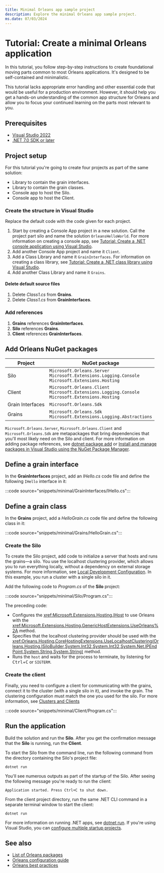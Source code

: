 ```yaml
---
title: Minimal Orleans app sample project
description: Explore the minimal Orleans app sample project.
ms.date: 07/03/2024
---
```


# Tutorial: Create a minimal Orleans application

In this tutorial, you follow step-by-step instructions to create foundational moving parts common to most Orleans applications. It's designed to be self-contained and minimalistic.

This tutorial lacks appropriate error handling and other essential code that would be useful for a production environment. However, it should help you get a hands-on understanding of the common app structure for Orleans and allow you to focus your continued learning on the parts most relevant to you.

## Prerequisites

- [Visual Studio 2022](https://visualstudio.microsoft.com/downloads)
- [.NET 7.0 SDK or later](https://dotnet.microsoft.com/download/dotnet/7.0)

## Project setup

For this tutorial you're going to create four projects as part of the same solution:

- Library to contain the grain interfaces.
- Library to contain the grain classes.
- Console app to host the Silo.
- Console app to host the Client.

### Create the structure in Visual Studio

Replace the default code with the code given for each project.

1. Start by creating a Console App project in a new solution. Call the project part silo and name the solution `OrleansHelloWorld`. For more information on creating a console app, see [Tutorial: Create a .NET console application using Visual Studio](../../core/tutorials/with-visual-studio.md).
1. Add another Console App project and name it `Client`.
1. Add a Class Library and name it `GrainInterfaces`. For information on creating a class library, see [Tutorial: Create a .NET class library using Visual Studio](../../core/tutorials/library-with-visual-studio.md).
1. Add another Class Library and name it `Grains`.

#### Delete default source files

1. Delete _Class1.cs_ from **Grains**.
1. Delete _Class1.cs_ from **GrainInterfaces**.

### Add references

1. **Grains** references **GrainInterfaces**.
1. **Silo** references **Grains**.
1. **Client** references **GrainInterfaces**.

## Add Orleans NuGet packages

| Project | NuGet package |
|---|---|
| Silo | `Microsoft.Orleans.Server`<br>`Microsoft.Extensions.Logging.Console`<br>`Microsoft.Extensions.Hosting` |
| Client | `Microsoft.Orleans.Client`<br>`Microsoft.Extensions.Logging.Console`<br>`Microsoft.Extensions.Hosting` |
| Grain Interfaces | `Microsoft.Orleans.Sdk` |
| Grains | `Microsoft.Orleans.Sdk`<br>`Microsoft.Extensions.Logging.Abstractions` |

`Microsoft.Orleans.Server`, `Microsoft.Orleans.Client` and `Microsoft.Orleans.Sdk` are metapackages that bring dependencies that you'll most likely need on the Silo and client. For more information on adding package references, see [dotnet package add](../../core/tools/dotnet-package-add.md) or [Install and manage packages in Visual Studio using the NuGet Package Manager](/nuget/consume-packages/install-use-packages-visual-studio).

## Define a grain interface

In the **GrainInterfaces** project, add an _IHello.cs_ code file and define the following `IHello` interface in it:

:::code source="snippets/minimal/GrainInterfaces/IHello.cs":::

## Define a grain class

In the **Grains** project, add a _HelloGrain.cs_ code file and define the following class in it:

:::code source="snippets/minimal/Grains/HelloGrain.cs":::

### Create the Silo

To create the Silo project, add code to initialize a server that hosts and runs the grains&mdash;a silo. You use the localhost clustering provider, which allows you to run everything locally, without a dependency on external storage systems. For more information, see [Local Development Configuration](../host/configuration-guide/local-development-configuration.md). In this example, you run a cluster with a single silo in it.

Add the following code to _Program.cs_ of the **Silo** project:

:::code source="snippets/minimal/Silo/Program.cs":::

The preceding code:

- Configures the <xref:Microsoft.Extensions.Hosting.IHost> to use Orleans with the <xref:Microsoft.Extensions.Hosting.GenericHostExtensions.UseOrleans%2A> method.
- Specifies that the localhost clustering provider should be used with the <xref:Orleans.Hosting.CoreHostingExtensions.UseLocalhostClustering(Orleans.Hosting.ISiloBuilder,System.Int32,System.Int32,System.Net.IPEndPoint,System.String,System.String)> method.
- Runs the `host` and waits for the process to terminate, by listening for <kbd>Ctrl</kbd>+<kbd>C</kbd> or `SIGTERM`.

### Create the client

Finally, you need to configure a client for communicating with the grains, connect it to the cluster (with a single silo in it), and invoke the grain. The clustering configuration must match the one you used for the silo. For more information, see [Clusters and Clients](../host/client.md)

:::code source="snippets/minimal/Client/Program.cs":::

## Run the application

Build the solution and run the **Silo**. After you get the confirmation message that the **Silo** is running, run the **Client**.

To start the Silo from the command line, run the following command from the directory containing the Silo's project file:

```dotnetcli
dotnet run
```

You'll see numerous outputs as part of the startup of the Silo. After seeing the following message you're ready to run the client:

```Output
Application started. Press Ctrl+C to shut down.
```

From the client project directory, run the same .NET CLI command in a separate terminal window to start the client:

```dotnetcli
dotnet run
```

For more information on running .NET apps, see [dotnet run](../../core/tools/dotnet-run.md). If you're using Visual Studio, you can [configure multiple startup projects](/visualstudio/ide/how-to-set-multiple-startup-projects).

## See also

- [List of Orleans packages](../resources/nuget-packages.md)
- [Orleans configuration guide](../host/configuration-guide/index.md)
- [Orleans best practices](https://www.microsoft.com/research/publication/orleans-best-practices)
